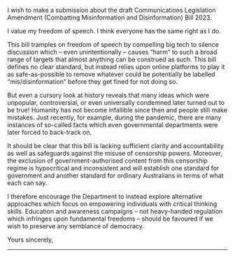 I wish to make a submission about the draft Communications Legislation Amendment (Combatting Misinformation and
Disinformation) Bill 2023.

I value my freedom of speech. I think everyone has the same right as I do.

This bill tramples on freedom of speech by compelling big tech to silence discussion which – even unintentionally – causes “harm”
to such a broad range of targets that almost anything can be construed as such. This bill defines no clear standard, but instead
relies upon online platforms to play it as safe-as-possible to remove whatever could be potentially be labelled
“mis/disinformation” before they get fined for not doing so.

But even a cursory look at history reveals that many ideas which were unpopular, controversial, or even universally condemned
later turned out to be true! Humanity has not become infallible since then and people still make mistakes. Just recently, for
example, during the pandemic, there are many instances of so-called facts which even governmental departments were later
forced to back-track on.

It should be clear that this bill is lacking sufficient clarity and accountability as well as safeguards against the misuse of censorship
powers. Moreover, the exclusion of government-authorised content from this censorship regime is hypocritical and inconsistent
and will establish one standard for government and another standard for ordinary Australians in terms of what each can say.

I therefore encourage the Department to instead explore alternative approaches which focus on empowering individuals with
critical thinking skills. Education and awareness campaigns – not heavy-handed regulation which infringes upon fundamental
freedoms – should be favoured if we wish to preserve any semblance of democracy.

Yours sincerely,


-----

